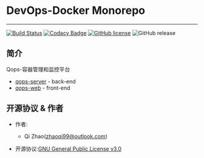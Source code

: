 # DevOps-Docker Monorepo

---

[![Build Status](https://www.travis-ci.com/ZhaoQi99/DevOps-Docker.svg?branch=master)](https://www.travis-ci.com/ZhaoQi99/DevOps-Docker)
[![Codacy Badge](https://app.codacy.com/project/badge/Grade/205371c640d54cab9b17738ff3b8299c)](https://www.codacy.com/gh/ZhaoQi99/DevOps-Docker/dashboard?utm_source=github.com&amp;utm_medium=referral&amp;utm_content=ZhaoQi99/DevOps-Docker&amp;utm_campaign=Badge_Grade)
[![GitHub license](https://img.shields.io/github/license/ZhaoQi99/DevOps-Docker)](https://github.com/ZhaoQi99/DevOps-Docker/blob/master/LICENSE)
![GitHub release](https://img.shields.io/github/v/release/ZhaoQi99/DevOps-Docker.svg?style=plastic)

## 简介

Qops-容器管理和监控平台

- [qops-server](./qops_server) - back-end
- [qops-web](./qops_web) - front-end

## 开源协议 & 作者

- 作者:

  - Qi Zhao([zhaoqi99@outlook.com](mailto:zhaoqi99@outlook.com))

- 开源协议:[GNU General Public License v3.0](https://github.com/ZhaoQi99/DevOps-Docker/blob/master/LICENSE)
